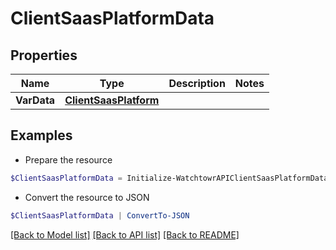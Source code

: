 # ClientSaasPlatformData
## Properties

Name | Type | Description | Notes
------------ | ------------- | ------------- | -------------
**VarData** | [**ClientSaasPlatform**](ClientSaasPlatform.md) |  | 

## Examples

- Prepare the resource
```powershell
$ClientSaasPlatformData = Initialize-WatchtowrAPIClientSaasPlatformData  -VarData null
```

- Convert the resource to JSON
```powershell
$ClientSaasPlatformData | ConvertTo-JSON
```

[[Back to Model list]](../README.md#documentation-for-models) [[Back to API list]](../README.md#documentation-for-api-endpoints) [[Back to README]](../README.md)

